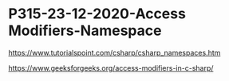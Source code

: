 # P315-23-12-2020-Access Modifiers-Namespace

https://www.tutorialspoint.com/csharp/csharp_namespaces.htm

https://www.geeksforgeeks.org/access-modifiers-in-c-sharp/
